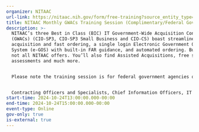 ```yaml
---
organizer: NITAAC
url-link: https://nitaac.nih.gov/form/free-training?source_entity_type=node&source_entity_id=172746#no-back
title: NITAAC Monthly GWACs Training Session (Complimentary/Federal Government Only)
description: >-
  NITAAC’s three Best in Class (BIC) IT Government-Wide Acquisition Contracts
  (GWACs) (CIO-SP3, CIO-SP3 Small Business and CIO-CS) boast streamlined
  acquisition and fast ordering, a single login Electronic Government Ordering
  System (e-GOS) with built-in FAR guidance, and automated ordering. But that’s
  not all NITAAC offers. You’ll also find Assisted Acquisitions, free scope
  assessments and much more. 


  Please note the training session is for federal government agencies only. If you are not a federal government agency and would like to request a training session, please contact NITAAC Support for assistance. 


  Contracting Officers and Specialists, Chief Information Officers, IT program officials and anyone on your team who is involved in the IT procurement process can benefit from attending a NITAAC training session. All attendees will receive 2 Continuous Learning Points (CLP) for attending this training.
start-time: 2024-10-24T13:00:00.000-00:00
end-time: 2024-10-24T15:00:00.000-00:00
event-type: Online
gov-only: true
is-external: true
---
```

